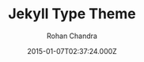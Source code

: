 ---
title: Jekyll Type Theme
github: https://github.com/rohanchandra/type-theme
demo: https://rohanchandra.github.io/type-theme/
author: Rohan Chandra
ssg:
  - Jekyll
cms:
  - Markdown
date: 2015-01-07T02:37:24.000Z
description: >-
  A free and open-source Jekyll theme with responsive design. Great for blogs
  and easy to customize.
draft: true
publish_date: '2015-01-07T02:37:24Z'
update_date: '2019-07-22T04:20:13Z'
github_star: 679
github_fork: 564
---